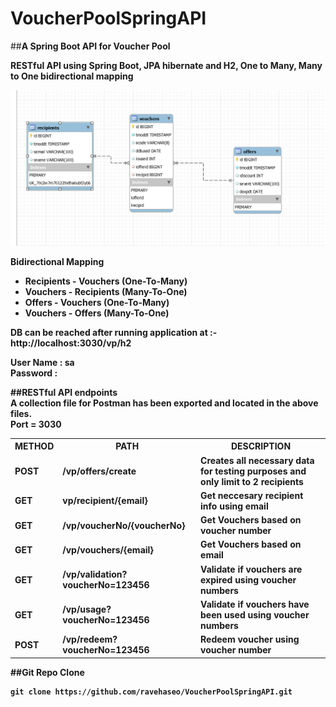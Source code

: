 # VoucherPoolSpringAPI
##<b>A Spring Boot API for Voucher Pool <b>

RESTful API using Spring Boot, JPA hibernate and H2, One to Many, Many to One bidirectional mapping

 
<img src="ER.png">



Bidirectional Mapping
<ul>
  <li>Recipients - Vouchers (One-To-Many)</li>
  <li>Vouchers - Recipients (Many-To-One)</li>
  <li>Offers - Vouchers (One-To-Many)</li>
  <li>Vouchers - Offers (Many-To-One)</li>
</ul>

DB can be reached after running application at :- http://localhost:3030/vp/h2

User Name : sa <br>
Password : <Blank>

##<b>RESTful API endpoints<b><br>
A collection file for Postman has been exported and located in the above files.<br>
Port = 3030
<table>
  <tr>
    <th><b>METHOD<b></th>
    <th><b>PATH<b></th> 
    <th><b>DESCRIPTION<b></th>
  </tr>
  <tr>
    <td>POST</td>
    <td>/vp/offers/create</td>
    <td>Creates all necessary data for testing purposes and only limit to 2 recipients</td>
  </tr>
  <tr>
    <td>GET</td>
    <td>vp/recipient/{email}</td>
    <td>Get neccesary recipient info using email</td>
  </tr>
  <tr>
    <td>GET</td>
    <td>/vp/voucherNo/{voucherNo}</td>
    <td>Get Vouchers based on voucher number</td>
  </tr>
      
  <tr>
    <td>GET</td>
    <td>/vp/vouchers/{email}</td>
    <td>Get Vouchers based on email</td>
  </tr>
  <tr>
    <td>GET</td>
    <td>/vp/validation?voucherNo=123456</td>
    <td>Validate if vouchers are expired using voucher numbers</td>
  </tr>  
  <tr>
    <td>GET</td>
    <td>/vp/usage?voucherNo=123456</td>
    <td>Validate if vouchers have been used using voucher numbers</td>
  </tr>
  <tr>
    <td>POST</td>
    <td>/vp/redeem?voucherNo=123456</td>
    <td>Redeem voucher using voucher number</td>
  </tr>
</table>

##<b>Git Repo Clone <b>
<br>
 ```
git clone https://github.com/ravehaseo/VoucherPoolSpringAPI.git
 ```
